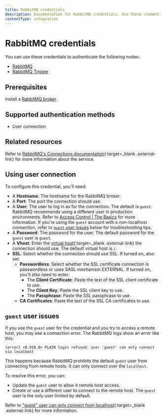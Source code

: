 ```yaml
---
title: RabbitMQ credentials
description: Documentation for RabbitMQ credentials. Use these credentials to authenticate RabbitMQ in n8n, a workflow automation platform.
contentType: integration
---
```


# RabbitMQ credentials

You can use these credentials to authenticate the following nodes:

- [RabbitMQ](/integrations/builtin/app-nodes/n8n-nodes-base.rabbitmq/)
- [RabbitMQ Trigger](/integrations/builtin/trigger-nodes/n8n-nodes-base.rabbitmqtrigger/)

## Prerequisites

Install a [RabbitMQ broker](https://www.rabbitmq.com/).

## Supported authentication methods

- User connection

## Related resources

Refer to [RabbitMQ's Connections documentation](https://www.rabbitmq.com/docs/connections){:target=_blank .external-link} for more information about the service.

## Using user connection
<!--vale off, because "Passwordless"-->

To configure this credential, you'll need:

- A **Hostname**: The hostname for the RabbitMQ broker.
- A **Port**: The port the connection should use.
- A **User**: The user to log in as for the connection. The default is `guest`. RabbitMQ recommends using a different user in production environments. Refer to [Access Control | The Basics](https://www.rabbitmq.com/docs/access-control#basics) for more information. If you're using the `guest` account with a non-localhost connection, refer to [`guest` user issues](#guest-user-issues) below for troubleshooting tips.
- A **Password**: The password for the user. The default password for the `guest` user is `guest`.
- A **Vhost**: Enter the [virtual host](https://www.rabbitmq.com/docs/vhosts){:target=_blank .external-link} the connection should use. The default virtual host is `/`.
- **SSL**: Select whether the connection should use SSL. If turned on, also set:
    - **Passwordless**: Select whether the SSL certificate connection is passwordless or uses SASL mechanism EXTERNAL. If turned on, you'll also need to enter:
        - The **Client Certificate**: Paste the text of the SSL client certificate to use.
        - The **Client Key**: Paste the SSL client key to use.
        - The **Passphrase**: Paste the SSL passphrase to use.
    - **CA Certificates**: Paste the text of the SSL CA certificates to use.
<!--vale on-->

## `guest` user issues

If you use the `guest` user for the credential and you try to access a remote host, you may see a connection error. The RabbitMQ logs show an error like this:

    [error] <0.918.0> PLAIN login refused: user 'guest' can only connect via localhost

This happens because RabbitMQ prohibits the default `guest` user from connecting from remote hosts. It can only connect over the `localhost`.

To resolve this error, you can:

- Update the `guest` user to allow it remote host access.
- Create or use a different user to connect to the remote host. The `guest` user is the only user limited by default.

Refer to ["guest" user can only connect from localhost](https://www.rabbitmq.com/docs/access-control#loopback-users){:target=_blank .external-link} for more information.

